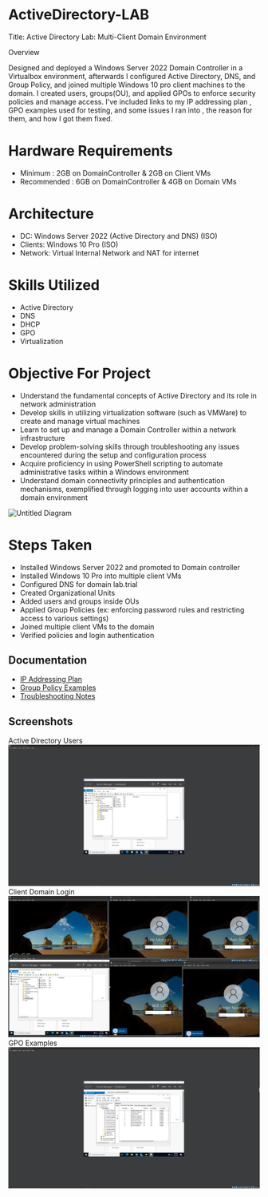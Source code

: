 # ActiveDirectory-LAB


Title: Active Directory Lab: Multi-Client Domain Environment

Overview

Designed and deployed a Windows Server 2022 Domain Controller in a Virtualbox environment, afterwards I configured Active Directory, DNS, and Group Policy, and joined multiple Windows 10 pro client machines to the domain. I created users, groups(OU), and applied GPOs to enforce security policies and manage access. I've included links to my IP addressing plan , GPO examples used for testing, and some issues I ran into , the reason for them, and how I got them fixed.

# Hardware Requirements

- Minimum : 2GB on DomainController & 2GB on Client VMs
- Recommended : 6GB on DomainController & 4GB on Domain VMs

# Architecture

- DC: Windows Server 2022 (Active Directory and DNS) (ISO)
- Clients: Windows 10 Pro (ISO)
- Network: Virtual Internal Network and NAT for internet

# Skills Utilized

- Active Directory
- DNS
- DHCP
- GPO
- Virtualization

# Objective For Project

- Understand the fundamental concepts of Active Directory and its role in network administration
- Develop skills in utilizing virtualization software (such as VMWare) to create and manage virtual machines
- Learn to set up and manage a Domain Controller within a network infrastructure
- Develop problem-solving skills through troubleshooting any issues encountered during the setup and configuration process
- Acquire proficiency in using PowerShell scripting to automate administrative tasks within a Windows environment
- Understand domain connectivity principles and authentication mechanisms, exemplified through logging into user accounts within a domain environment


![Untitled Diagram](https://github.com/user-attachments/assets/bc0bcede-8241-445e-9297-74578f987cbf)


# Steps Taken

- Installed Windows Server 2022 and promoted to Domain controller
- Installed Windows 10 Pro into multiple client VMs
- Configured DNS for domain lab.trial
- Created Organizational Units
- Added users and groups inside OUs
- Applied Group Policies (ex: enforcing password rules and restricting access to various settings)
- Joined multiple client VMs to the domain
- Verified policies and login authentication

## Documentation

- [IP Addressing Plan](Documentation/IP-Plan.md)
- [Group Policy Examples](Documentation/GPO-Examples.md)
- [Troubleshooting Notes](Documentation/Troubleshooting.md)

## Screenshots

Active Directory Users
![Active Directory Users](Screenshots/AD-Users.png)
Client Domain Login
![Client Domain Login](Screenshots/Client-Login.png)
GPO Examples
![GPO Example](Screenshots/GPOs.png)

